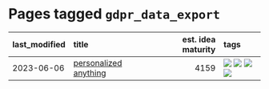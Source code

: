 # Pages tagged `gdpr_data_export`

|last_modified|title|est. idea maturity|tags
|:---|:---|---:|:---|
|2023-06-06|[personalized anything](../personalized_anything.md)|4159|[![](https://img.shields.io/badge/tag-gdpr_data_export-71e862)](../tags/gdpr_data_export.md) [![](https://img.shields.io/badge/tag-llm-49fd1a)](../tags/llm.md) [![](https://img.shields.io/badge/tag-personalization-ad342b)](../tags/personalization.md) [![](https://img.shields.io/badge/tag-productivity-a3a5e9)](../tags/productivity.md)|